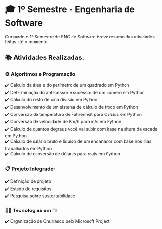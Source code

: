 # 🎓 1º Semestre - Engenharia de Software

Cursando o 1º Semestre de ENG de Software breve resumo das atividades feitas até o momento

## 📚 Atividades Realizadas:

### ⚙️ Algoritmos e Programação

✔️ Cálculo da área e do perímetro de um quadrado em Python  
✔️ Determinação do antecessor e sucessor de um número em Python  
✔️ Cálculo do resto de uma divisão em Python  
✔️ Desenvolvimento de um sistema de cálculo de troco em Python  
✔️ Conversão de temperatura de Fahrenheit para Celsius em Python  
✔️ Conversão de velocidade de Km/h para m/s em Python  
✔️ Cálculo de quantos degraus você vai subir com base na altura da escada em Python  
✔️ Cálculo de salário bruto e líquido de um encanador com base nos dias trabalhados em Python  
✔️ Cálculo de conversão de dólares para reais em Python  

### 📋 Projeto Integrador

✔️ Definição de projeto  
✔️ Estudo de requisitos  
✔️ Pesquisa sobre sustentabilidade

### 🧑‍💻 Tecnologias em TI

✔️ Organização de Churrasco pelo Microsoft Project

